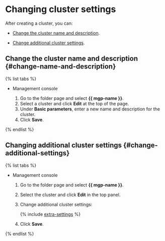 # Changing cluster settings

After creating a cluster, you can:

* [Change the cluster name and description](#change-name-and-description).

* [Change additional cluster settings](#change-additional-settings).

## Change the cluster name and description {#change-name-and-description}

{% list tabs %}

- Management console

    1. Go to the folder page and select **{{ mgp-name }}**.
    1. Select a cluster and click **Edit** at the top of the page.
    1. Under **Basic parameters**, enter a new name and description for the cluster.
    1. Click **Save**.

{% endlist %}

## Changing additional cluster settings {#change-additional-settings}

{% list tabs %}

- Management console

  1. Go to the folder page and select **{{ mgp-name }}**.
  1. Select the cluster and click **Edit** in the top panel.
  1. Change additional cluster settings:

     {% include [extra-settings](../../_includes/mdb/mgp/extra-settings.md) %}

  1. Click **Save**.

{% endlist %}


